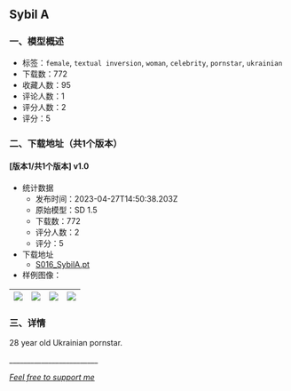 ## Sybil A
### 一、模型概述

- 标签：`female`, `textual inversion`, `woman`, `celebrity`, `pornstar`, `ukrainian`
- 下载数：772
- 收藏人数：95
- 评论人数：1
- 评分人数：2
- 评分：5

### 二、下载地址（共1个版本）

#### [版本1/共1个版本] v1.0

- 统计数据
  - 发布时间：2023-04-27T14:50:38.203Z
  - 原始模型：SD 1.5
  - 下载数：772
  - 评分人数：2
  - 评分：5
- 下载地址
  - [S016_SybilA.pt](https://civitai.com/api/download/models/56668)
- 样例图像：

| <img src="https://image.civitai.com/xG1nkqKTMzGDvpLrqFT7WA/1400dfeb-1b7c-4b63-2c6c-d5968d35af00/width=450/614242.jpeg" /> | <img src="https://image.civitai.com/xG1nkqKTMzGDvpLrqFT7WA/cc234af7-9c78-4ade-e422-a7f7bc629200/width=450/614244.jpeg" /> | <img src="https://image.civitai.com/xG1nkqKTMzGDvpLrqFT7WA/161fb3c0-e177-4873-70fe-1fc36d6a2200/width=450/614245.jpeg" /> | <img src="https://image.civitai.com/xG1nkqKTMzGDvpLrqFT7WA/5bfac045-0bb5-48fd-d6ab-4dd3ed19eb00/width=450/614247.jpeg" /> |
| ---- | ---- | ---- | ---- |


### 三、详情
<p>28 year old Ukrainian pornstar.</p><p></p><p>_________________________</p><p><a target="_blank" rel="ugc" href="http://buymeacoffee.com/supremo117"><em>Feel free to support me</em></a></p>